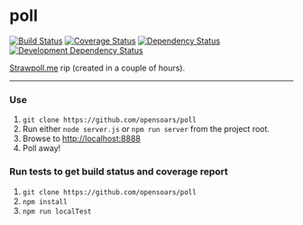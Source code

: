 poll
====


[![Build Status](https://img.shields.io/travis/opensoars/poll.svg?style=flat)](https://travis-ci.org/opensoars/poll)
[![Coverage Status](https://img.shields.io/coveralls/opensoars/poll.svg?style=flat)](https://coveralls.io/r/opensoars/poll)
[![Dependency Status](https://david-dm.org/opensoars/poll.svg?style=flat)](https://david-dm.org/opensoars/poll)
[![Development Dependency Status](https://david-dm.org/opensoars/poll/dev-status.svg?style=flat)](https://david-dm.org/opensoars/poll#info=devDependencies&view=table)



[Strawpoll.me](http://www.strawpoll.me/) rip (created in a couple of hours).


---


### Use
1. `git clone https://github.com/opensoars/poll`
2. Run either `node server.js` or `npm run server` from the project root.
3. Browse to [http://localhost:8888](http://localhost:8888)
4. Poll away!

### Run tests to get build status and coverage report
1. `git clone https://github.com/opensoars/poll`
2. `npm install`
3. `npm run localTest`
